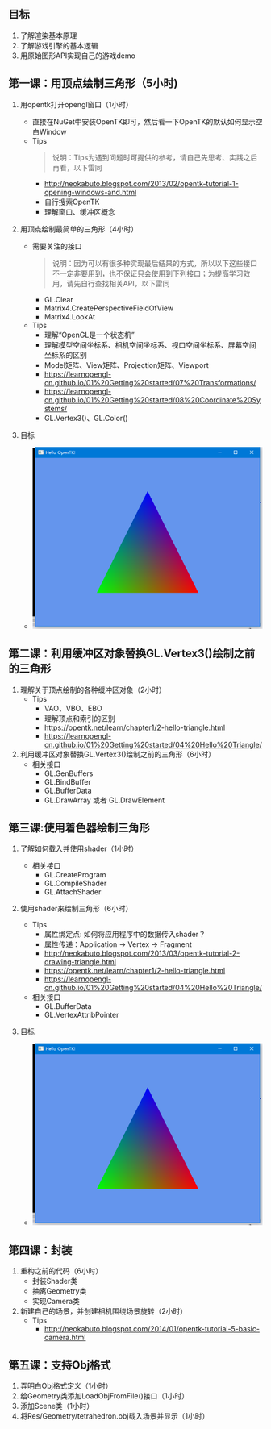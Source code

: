 ## 目标
1. 了解渲染基本原理 
2. 了解游戏引擎的基本逻辑
3. 用原始图形API实现自己的游戏demo 


## 第一课：用顶点绘制三角形（5小时)
1. 用opentk打开opengl窗口（1小时）
    - 直接在NuGet中安装OpenTK即可，然后看一下OpenTK的默认如何显示空白Window
    - Tips
        > 说明：Tips为遇到问题时可提供的参考，请自己先思考、实践之后再看，以下雷同
        - http://neokabuto.blogspot.com/2013/02/opentk-tutorial-1-opening-windows-and.html
        - 自行搜索OpenTK
        - 理解窗口、缓冲区概念

2. 用顶点绘制最简单的三角形（4小时）
    - 需要关注的接口
        > 说明：因为可以有很多种实现最后结果的方式，所以以下这些接口不一定非要用到，也不保证只会使用到下列接口；为提高学习效用，请先自行查找相关API，以下雷同
        - GL.Clear
        - Matrix4.CreatePerspectiveFieldOfView
        - Matrix4.LookAt
    - Tips
        - 理解“OpenGL是一个状态机”
        - 理解模型空间坐标系、相机空间坐标系、视口空间坐标系、屏幕空间坐标系的区别
        - Model矩阵、View矩阵、Projection矩阵、Viewport
        - https://learnopengl-cn.github.io/01%20Getting%20started/07%20Transformations/
        - https://learnopengl-cn.github.io/01%20Getting%20started/08%20Coordinate%20Systems/
        - GL.Vertex3()、GL.Color()

3. 目标 
    - ![img](images/lesson1.png)

## 第二课：利用缓冲区对象替换GL.Vertex3()绘制之前的三角形
1. 理解关于顶点绘制的各种缓冲区对象（2小时）
    - Tips
        - VAO、VBO、EBO
        - 理解顶点和索引的区别
        - https://opentk.net/learn/chapter1/2-hello-triangle.html
        - https://learnopengl-cn.github.io/01%20Getting%20started/04%20Hello%20Triangle/
2. 利用缓冲区对象替换GL.Vertex3()绘制之前的三角形（6小时）
    - 相关接口
        - GL.GenBuffers
        - GL.BindBuffer
        - GL.BufferData
        - GL.DrawArray 或者 GL.DrawElement


## 第三课:使用着色器绘制三角形
1. 了解如何载入并使用shader（1小时）
    - 相关接口
        - GL.CreateProgram
        - GL.CompileShader
        - GL.AttachShader
2. 使用shader来绘制三角形（6小时）
    - Tips
        - 属性绑定点: 如何将应用程序中的数据传入shader？
        - 属性传递：Application -> Vertex -> Fragment
        - http://neokabuto.blogspot.com/2013/03/opentk-tutorial-2-drawing-triangle.html
        - https://opentk.net/learn/chapter1/2-hello-triangle.html
        - https://learnopengl-cn.github.io/01%20Getting%20started/04%20Hello%20Triangle/
    - 相关接口
        - GL.BufferData
        - GL.VertexAttribPointer


3. 目标 
    - ![img](images/lesson1.png)

## 第四课：封装
1. 重构之前的代码（6小时）
    - 封装Shader类
    - 抽离Geometry类
    - 实现Camera类
2. 新建自己的场景，并创建相机围绕场景旋转（2小时）
    - Tips
        - http://neokabuto.blogspot.com/2014/01/opentk-tutorial-5-basic-camera.html

## 第五课：支持Obj格式
1. 弄明白Obj格式定义（1小时）
1. 给Geometry类添加LoadObjFromFile()接口（1小时）
2. 添加Scene类（1小时）
3. 将Res/Geometry/tetrahedron.obj载入场景并显示（1小时）